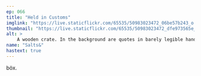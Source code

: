 ```yaml
---
ep: 066
title: "Held in Customs"
imglink: "https://live.staticflickr.com/65535/50983023472_06be57b243_o.jpg"
thumbnail: "https://live.staticflickr.com/65535/50983023472_dfe973565e_q.jpg"
alt: >
    A wooden crate. In the background are quotes in barely legible handwriting, with some words obscured by the crate or continuing off-page. "... king back on it now, the thing I find h... elieve is how well I slept. ... a restful night's sle... d I didn't drea... e pain in my leg... t woke me. The... ll cramps drag... slowly from unco... I tried to shift th... more comfortable... sition under the... cover... I still tried, slow... one at a time, to move... every limb and part of my body, hoping desperately that one of them would pass out into the open air and reassure me I wasn't trapped within that small wooden cube. But I could barely move any of them and it soon became appa... that my prison was indeed a sturdy wooden crate." The words "trapped" and "a sturdy wooden crate" are traced over in red biro.
name: "Salts&"
hastext: true
---
```

böx.